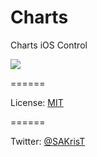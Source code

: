 Charts
======

Charts iOS Control


<img src="https://raw.githubusercontent.com/sakrist/Charts/master/Screenshot.png">

======

License: [MIT](http://opensource.org/licenses/MIT)

======

Twitter: [@SAKrisT](https://twitter.com/SAKrisT)

